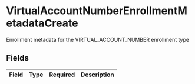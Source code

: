 # VirtualAccountNumberEnrollmentMetadataCreate

Enrollment metadata for the VIRTUAL_ACCOUNT_NUMBER enrollment type


## Fields

| Field       | Type        | Required    | Description |
| ----------- | ----------- | ----------- | ----------- |